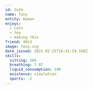 ```yaml
---
id: 2a3e
name: Tony
entity: Human
enjoys:
  - cats
  - tea
  - making this
friend: 40s3
image: tony.svg
date_joined: 2021-02-25T16:41:59.558Z
skills:
  sitting: 204
  breathing: 7.07
  liquid_consumption: 100
  existence: simulation
  sports: -2
---
```

